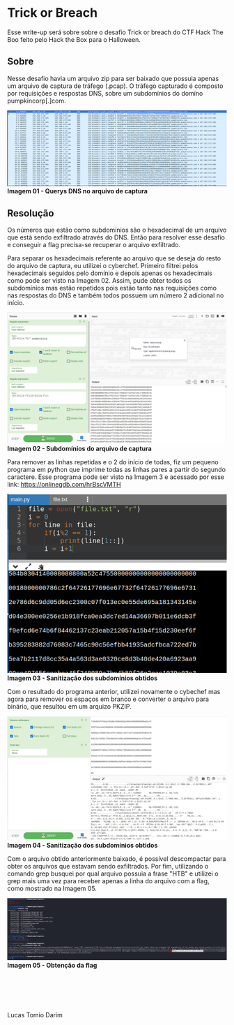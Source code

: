 # Trick or Breach
Esse write-up será sobre sobre o desafio Trick or breach do CTF Hack The Boo feito pelo Hack the Box para o Halloween.

## Sobre

Nesse desafio havia um arquivo zip para ser baixado que possuia apenas um arquivo de captura de tráfego (.pcap). O tráfego capturado é composto por requisições e respostas DNS, sobre um subdomínios do domíno pumpkincorp[.]com. 

![Imagem 01 - Querys DNS no arquivo de captura](pics/1.png)
<br>**Imagem 01 - Querys DNS no arquivo de captura** 

## Resolução

Os números que estão como subdomínios são o hexadecimal de um arquivo que está sendo exfiltrado através do DNS. Então para resolver esse desafio e conseguir a flag precisa-se recuperar o arquivo exfiltrado.

Para separar os hexadecimais referente ao arquivo que se deseja do resto do arquivo de captura, eu utilizei o cyberchef. Primeiro filtrei pelos hexadecimais seguidos pelo domínio e depois apenas os hexadecimais como pode ser visto na Imagem 02. Assim, pude obter todos os subdomínios mas estão repetidos pois estão tanto nas requisições como nas respostas do DNS e também todos possuem um número 2 adicional no início. 

![Imagem 02 - Subdomínios do arquivo de captura](pics/2.png)
<br>**Imagem 02 - Subdomínios do arquivo de captura**

Para remover as linhas repetidas e o 2 do início de todas, fiz um pequeno programa em python que imprime todas as linhas pares a partir do segundo caractere. Esse programa pode ser visto na Imagem 3 e acessado por esse link: https://onlinegdb.com/hrBscVMTH

![Imagem 03 - Sanitização dos subdomínios obtidos](pics/3.png)
<br>**Imagem 03 - Sanitização dos subdomínios obtidos**

Com o resultado do programa anterior, utilizei novamente o cybechef mas agora para remover os espaços em branco e converter o arquivo para binário, que resultou em um arquizo PKZIP.

![Imagem 04 - Sanitização dos subdomínios obtidos](pics/4.png)
<br>**Imagem 04 - Sanitização dos subdomínios obtidos**

Com o arquivo obtido anteriormente baixado, é possível descompactar para obter os arquivos que estavam sendo exfiltrados. Por fim, utilizando o comando grep busquei por qual arquivo possuia a frase "HTB" e utilizei o grep mais uma vez para receber apenas a linha do arquivo com a flag, como mostrado na Imagem 05.

![Imagem 05 - Obtenção da flag](pics/5.png)
<br>**Imagem 05 - Obtenção da flag**

<br><br>
---
Lucas Tomio Darim
